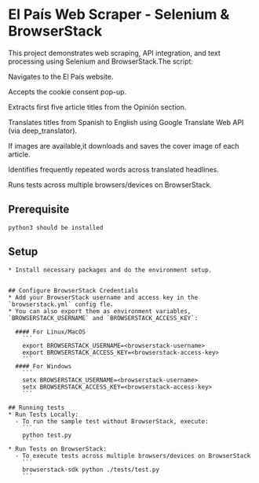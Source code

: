 #  El País Web Scraper - Selenium & BrowserStack
This project demonstrates web scraping, API integration, and text processing using Selenium and BrowserStack.The script:

Navigates to the El País website.

Accepts the cookie consent pop-up.

Extracts first five article titles from the Opinión section.

Translates titles from Spanish to English using Google Translate Web API (via deep_translator).

If images are available,it downloads and saves the cover image of each article.

Identifies frequently repeated words across translated headlines.

Runs tests across multiple browsers/devices on BrowserStack.

## Prerequisite
```
python3 should be installed
```

## Setup

``` 
* Install necessary packages and do the environment setup.
```

```

## Configure BrowserStack Credentials
* Add your BrowserStack username and access key in the `browserstack.yml` config fle.
* You can also export them as environment variables, `BROWSERSTACK_USERNAME` and `BROWSERSTACK_ACCESS_KEY`:

  #### For Linux/MacOS
    ```
    export BROWSERSTACK_USERNAME=<browserstack-username>
    export BROWSERSTACK_ACCESS_KEY=<browserstack-access-key>
    ```
  #### For Windows
    ```
    setx BROWSERSTACK_USERNAME=<browserstack-username>
    setx BROWSERSTACK_ACCESS_KEY=<browserstack-access-key>
    ```

## Running tests
* Run Tests Locally:
  - To run the sample test without BrowserStack, execute:
    ```
    python test.py
    ``` 
* Run Tests on BrowserStack:
  - To execute tests across multiple browsers/devices on BrowserStack
    ```
    browserstack-sdk python ./tests/test.py
    ``` 
